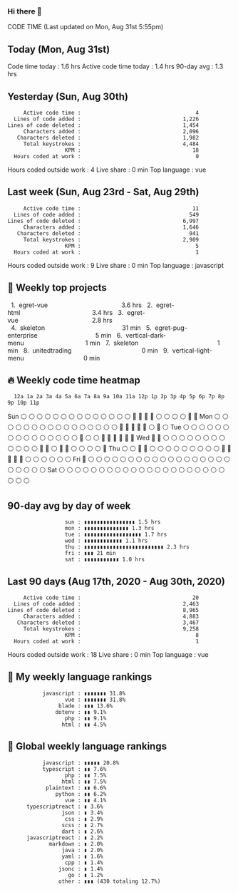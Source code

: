 ### Hi there 👋

<!--
**naime-hossain/naime-hossain** is a ✨ _special_ ✨ repository because its `README.md` (this file) appears on your GitHub profile.

Here are some ideas to get you started:

- 🔭 I’m currently working on ...
- 🌱 I’m currently learning ...
- 👯 I’m looking to collaborate on ...
- 🤔 I’m looking for help with ...
- 💬 Ask me about ...
- 📫 How to reach me: ...
- 😄 Pronouns: ...
- ⚡ Fun fact: ...
-->

CODE TIME          (Last updated on Mon, Aug 31st 5:55pm)

Today (Mon, Aug 31st)
----------------------------------------------------------------
Code time today             :                            1.6 hrs
Active code time today      :                            1.4 hrs
90-day avg                  :                            1.3 hrs

Yesterday (Sun, Aug 30th)
-----------------------------------------------------------------
         Active code time :                                    4
      Lines of code added :                                1,226
    Lines of code deleted :                                1,454
         Characters added :                                2,096
       Characters deleted :                                1,982
         Total keystrokes :                                4,484
                      KPM :                                   18
      Hours coded at work :                                    0
 Hours coded outside work :                                    4
               Live share :                                0 min
             Top language :                                  vue

Last week (Sun, Aug 23rd - Sat, Aug 29th)
-----------------------------------------------------------------
         Active code time :                                   11
      Lines of code added :                                  549
    Lines of code deleted :                                6,997
         Characters added :                                1,646
       Characters deleted :                                  941
         Total keystrokes :                                2,909
                      KPM :                                    5
      Hours coded at work :                                    1
 Hours coded outside work :                                    9
               Live share :                                0 min
             Top language :                           javascript

  📂 Weekly top projects
  --------------------------------------------------------------
  1.  egret-vue                                          3.6 hrs
  2.  egret-html                                         3.4 hrs
  3.  egret-vue                                          2.8 hrs
  4.  skeleton                                            31 min
  5.  egret-pug-enterprise                                 5 min
  6.  vertical-dark-menu                                   1 min
  7.  skeleton                                             1 min
  8.  unitedtrading                                        0 min
  9.  vertical-light-menu                                  0 min

  🔥 Weekly code time heatmap
  --------------------------------------------------------------
      12a 1a 2a 3a 4a 5a 6a 7a 8a 9a 10a 11a 12p 1p 2p 3p 4p 5p 6p 7p 8p 9p 10p 11p 
  Sun ⚪ ⚪ ⚪ ⚪ ⚪ ⚪ ⚪ ⚪ ⚪ ⚪ ⚪ ⚪ ⚪ ⚪ 🔵 🔵 🔵 🔵 ⚪ ⚪ ⚪ ⚪ 🔵 🔵 
  Mon ⚪ ⚪ ⚪ ⚪ ⚪ ⚪ ⚪ ⚪ ⚪ ⚪ ⚪ ⚪ ⚪ ⚪ ⚪ ⚪ 🔵 🔵 🔵 🔵 🔵 ⚪ 🔵 ⚪ 
  Tue ⚪ ⚪ ⚪ ⚪ ⚪ ⚪ ⚪ ⚪ ⚪ ⚪ ⚪ ⚪ ⚪ ⚪ ⚪ 🔵 ⚪ ⚪ 🔵 🔵 🔵 🔵 🔵 🔵 
  Wed 🔵 🔵 ⚪ ⚪ ⚪ ⚪ ⚪ ⚪ ⚪ ⚪ ⚪ ⚪ ⚪ ⚪ 🔵 🔵 ⚪ 🔵 🔵 ⚪ ⚪ ⚪ ⚪ 🔵 
  Thu ⚪ ⚪ 🔵 🔵 ⚪ ⚪ ⚪ ⚪ ⚪ ⚪ ⚪ ⚪ ⚪ 🔵 🔵 🔵 🔵 🔵 ⚪ ⚪ ⚪ ⚪ ⚪ ⚪ 
  Fri 🔵 ⚪ ⚪ ⚪ ⚪ ⚪ ⚪ ⚪ ⚪ ⚪ ⚪ ⚪ ⚪ ⚪ ⚪ ⚪ ⚪ ⚪ ⚪ ⚪ ⚪ ⚪ ⚪ ⚪ 
  Sat ⚪ ⚪ ⚪ ⚪ ⚪ ⚪ ⚪ ⚪ ⚪ ⚪ ⚪ ⚪ ⚪ ⚪ ⚪ ⚪ ⚪ ⚪ ⚪ ⚪ ⚪ ⚪ ⚪ ⚪ 

90-day avg by day of week
-----------------------------------------------------------------
                      sun : ▮▮▮▮▮▮▮▮▮▮▮▮▮▮▮▮ 1.5 hrs
                      mon : ▮▮▮▮▮▮▮▮▮▮▮▮▮▮ 1.3 hrs
                      tue : ▮▮▮▮▮▮▮▮▮▮▮▮▮▮▮▮▮▮ 1.7 hrs
                      wed : ▮▮▮▮▮▮▮▮▮▮▮▮ 1.1 hrs
                      thu : ▮▮▮▮▮▮▮▮▮▮▮▮▮▮▮▮▮▮▮▮▮▮▮▮▮ 2.3 hrs
                      fri : ▮▮▮ 21 min
                      sat : ▮▮▮▮▮▮▮▮▮▮▮ 1.0 hrs

Last 90 days (Aug 17th, 2020 - Aug 30th, 2020)
-----------------------------------------------------------------
         Active code time :                                   20
      Lines of code added :                                2,463
    Lines of code deleted :                                8,965
         Characters added :                                4,883
       Characters deleted :                                3,467
         Total keystrokes :                                9,258
                      KPM :                                    8
      Hours coded at work :                                    1
 Hours coded outside work :                                   18
               Live share :                                0 min
             Top language :                                  vue

🐲 My weekly language rankings
-----------------------------------------------------------------
               javascript : ▮▮▮▮▮▮▮ 31.8%
                      vue : ▮▮▮▮▮▮▮ 31.8%
                    blade : ▮▮▮ 13.6%
                   dotenv : ▮▮ 9.1%
                      php : ▮▮ 9.1%
                     html : ▮▮ 4.5%

🐲 Global weekly language rankings
-----------------------------------------------------------------
               javascript : ▮▮▮▮▮ 20.8%
               typescript : ▮▮ 7.6%
                      php : ▮▮ 7.5%
                     html : ▮▮ 7.5%
                plaintext : ▮▮ 6.6%
                   python : ▮▮ 6.2%
                      vue : ▮▮ 4.1%
          typescriptreact : ▮ 3.6%
                     json : ▮ 3.4%
                      css : ▮ 2.9%
                     scss : ▮ 2.7%
                     dart : ▮ 2.6%
          javascriptreact : ▮ 2.2%
                 markdown : ▮ 2.0%
                     java : ▮ 2.0%
                     yaml : ▮ 1.6%
                      cpp : ▮ 1.4%
                    jsonc : ▮ 1.4%
                       go : ▮ 1.2%
                    other : ▮▮▮ (430 totaling 12.7%)


